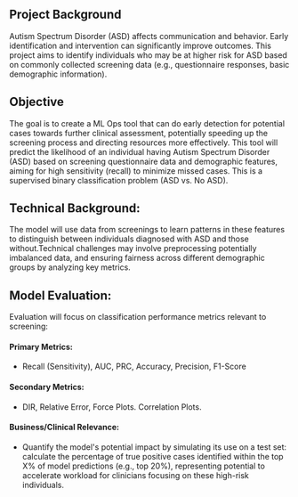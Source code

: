 ## Project Background
Autism Spectrum Disorder (ASD) affects communication and behavior. Early identification and intervention can significantly improve outcomes. This project aims to identify individuals who may be at higher risk for ASD based on commonly collected screening data (e.g., questionnaire responses, basic demographic information).

## Objective
The goal is to create a ML Ops tool that can do early detection for potential cases towards further clinical assessment, potentially speeding up the screening process and directing resources more effectively. This tool will predict the likelihood of an individual having Autism Spectrum Disorder (ASD) based on screening questionnaire data and demographic features, aiming for high sensitivity (recall) to minimize missed cases. This is a supervised binary classification problem (ASD vs. No ASD).

## Technical Background:
The model will use data from screenings to learn patterns in these features to distinguish between individuals diagnosed with ASD and those without.Technical challenges may involve preprocessing potentially imbalanced data, and ensuring fairness across different demographic groups by analyzing key metrics.

## Model Evaluation:
Evaluation will focus on classification performance metrics relevant to screening:

#### Primary Metrics: 
  - Recall (Sensitivity), AUC, PRC, Accuracy, Precision, F1-Score

#### Secondary Metrics: 
  - DIR, Relative Error, Force Plots. Correlation Plots.

#### Business/Clinical Relevance: 
  - Quantify the model's potential impact by simulating its use on a test set: calculate the percentage of true positive cases identified within the top X% of model predictions (e.g., top 20%), representing potential to accelerate workload for clinicians focusing on these high-risk individuals.
